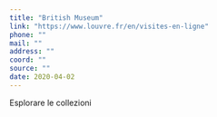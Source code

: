 ```yaml
---
title: "British Museum"
link: "https://www.louvre.fr/en/visites-en-ligne"
phone: ""
mail: ""
address: ""
coord: ""
source: ""
date: 2020-04-02
---
```


Esplorare le collezioni
